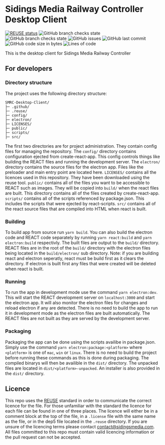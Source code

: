 <!--
SPDX-FileCopyrightText: Copyright (c) 2021 Sidings Media

SPDX-License-Identifier: MIT
-->

# Sidings Media Railway Controller Desktop Client

[![REUSE status](https://api.reuse.software/badge/github.com/SidingsMedia/SMRC-Desktop-Client)](https://api.reuse.software/info/github.com/SidingsMedia/SMRC-Desktop-Client) ![GitHub branch checks state](https://img.shields.io/github/checks-status/SidingsMedia/SMRC-Desktop-Client/main?label=main%20checks) ![GitHub branch checks state](https://img.shields.io/github/checks-status/SidingsMedia/SMRC-Desktop-Client/develop?label=develop%20checks) ![GitHub issues](https://img.shields.io/github/issues/SidingsMedia/SMRC-Desktop-Client) ![GitHub last commit](https://img.shields.io/github/last-commit/sidingsmedia/SMRC-Desktop-Client) ![GitHub code size in bytes](https://img.shields.io/github/languages/code-size/SidingsMedia/SMRC-Desktop-Client) ![Lines of code](https://img.shields.io/tokei/lines/github/SidingsMedia/SMRC-Desktop-Client)

This is the desktop client for Sidings Media Railway Controller

## For developers

### Directory structure

The project uses the following directory structure:

```
SMRC-Desktop-Client/
├─ .github/
├─ .reuse/
├─ config/
├─ electron/
├─ LICENSES/
├─ public/
├─ scripts/
├─ src/
```

The first two directories are for project administration. They contain config files for managing the repository. The `config/` directory contains configuration ejected from create-react-app. This config controls things like building the REACT files and running the development server. The `electron/` directory contains the source files for the electron app. Files like the preloader and main entry point are located here. `LICENSES/` contains all the licences used in this repository. They have been downloaded using the reuse tool. `public/` contains all of the files you want to be accessible to REACT such as images. They will be copied into `build/` when the react files are built. This directory contains all of the files created by create-react-app. `scripts/` contains all of the scripts referenced by package.json. This includes the scripts that were ejected by react-scripts. `src/` contains all of the react source files that are compiled into HTML when react is built.

### Building

To build app from source run `yarn build`. You can also build the electron code and REACT code separately by running `yarn react:build` and `yarn electron:build` respectivly. The built files are output to the `build/` directory. REACT files are in the root of the `build/` directory with the electron files being located in the `build/electron/` sub directory. Note: if you are building react and electron seperatly, react must be build first as it clears the directory. If electron is built first any files that were created will be deleted when react is built.

### Running

To run the app in development mode use the command `yarn electron:dev`. This will start the REACT development server on `localhost:3000` and start the electron app. It will also monitor the electron files for changes and reload electron if any are detected. There is no need to build the app to run it in development mode as the electron files are built automatically. The REACT files are not built as they are served by the development server.

### Packaging

Packaging the app can be done using the scripts availibe in package.json. Simply use the command `yarn electron:package:<platform>` where `<platform>` is one of `mac`, `win` or `linux`. There is no need to build the project before running these commands as this is done during packaging. The compiled binarys will then be availible in the `dist/` directory. The unpacked files are located in `dist/<platform>-unpacked`. An installer is also provided in the `dist/` directory.

## Licence

This repo uses the [REUSE](https://reuse.software) standard in order to communicate the correct licence for the file. For those unfamiliar with the standard the licence for each file can be found in one of three places. The licence will either be in a comment block at the top of the file, in a `.license` file with the same name as the file, or in the dep5 file located in the `.reuse` directory. If you are unsure of the licencing terms please contact [contact@sidingsmedia.com](mailto:contact@sidingsmedia.com?subject=SMRC%20Licence). All files committed to this repo must contain valid licencing information or the pull request can not be accepted.
